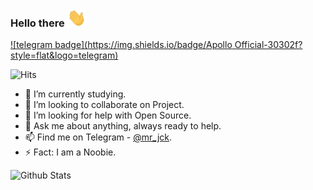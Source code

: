 ### Hello there <img src="https://raw.githubusercontent.com/ABSphreak/ABSphreak/master/gifs/Hi.gif" width="30px">
[![telegram badge](https://img.shields.io/badge/Apollo Official-30302f?style=flat&logo=telegram)](https://t.me/ApolloOfficial)

![Hits](https://hits.seeyoufarm.com/api/count/incr/badge.svg?url=https://github.com/Apollothewolf/)

- 🔭 I’m currently studying.
- 👬 I’m looking to collaborate on Project.
- 👀 I’m looking for help with Open Source.
- 💬 Ask me about anything, always ready to help.
- 📫 Find me on Telegram - [@mr_jck](https://t.me/mr_jck).
- ⚡️ Fact: I am a Noobie.

![Github Stats](https://github-readme-stats.vercel.app/api?username=Apollothewolf&show_icons=true&title_color=fff&icon_color=79ff97&text_color=9f9f9f&bg_color=151515)
